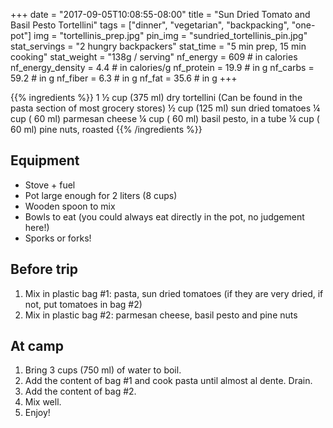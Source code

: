 +++
date = "2017-09-05T10:08:55-08:00"
title = "Sun Dried Tomato and Basil Pesto Tortellini"
tags = ["dinner", "vegetarian", "backpacking", "one-pot"]
img = "tortellinis_prep.jpg"
pin_img = "sundried_tortellinis_pin.jpg"
stat_servings = "2 hungry backpackers"
stat_time = "5 min prep, 15 min cooking"
stat_weight = "138g / serving"
nf_energy = 609 # in calories
nf_energy_density = 4.4 # in calories/g
nf_protein = 19.9 # in g
nf_carbs = 59.2 # in g
nf_fiber = 6.3 # in g
nf_fat = 35.6 # in g
+++

{{% ingredients %}}
1 ½ cup (375 ml) dry tortellini (Can be found in the pasta section of most grocery stores)
½ cup (125 ml) sun dried tomatoes
¼ cup ( 60 ml) parmesan cheese
¼ cup ( 60 ml) basil pesto, in a tube
¼ cup ( 60 ml) pine nuts, roasted
{{% /ingredients %}}

## Equipment
- Stove + fuel
- Pot large enough for 2 liters (8 cups)
- Wooden spoon to mix
- Bowls to eat (you could always eat directly in the pot, no judgement here!)
- Sporks or forks!
 
## Before trip
1. Mix in plastic bag #1: pasta, sun dried tomatoes (if they are very dried, if not, put tomatoes in bag #2)
1. Mix in plastic bag #2: parmesan cheese, basil pesto and pine nuts
 
## At camp
1. Bring 3 cups (750 ml) of water to boil.
1. Add the content of bag #1 and cook pasta until almost al dente. Drain.
1. Add the content of bag #2.
1. Mix well.
1. Enjoy!

